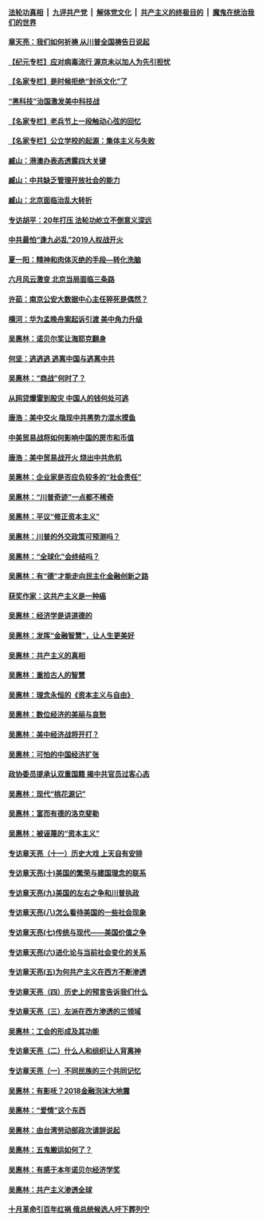 

####  [法轮功真相](../../../../basic/blob/master/README.md?t=07091602) &nbsp;|&nbsp; [九评共产党](../../../../9ping.md/blob/master/README.md?t=07091602) &nbsp;|&nbsp; [解体党文化](../../../../jtdwh.md/blob/master/README.md?t=07091602)  &nbsp;|&nbsp; [共产主义的终极目的](../../../../gczydzjmd.md/blob/master/README.md?t=07091602) &nbsp;|&nbsp; [魔鬼在统治我们的世界](../../../../mgztzwmdsj.md/blob/master/README.md?t=07091602) 

#### [章天亮：我们如何祈祷 从川普全国祷告日说起](../pages/nsc423/n11944627.md?t=07091602) 

#### [【纪元专栏】应对病毒流行 渥京未以加人为先引担忧](../pages/nsc423/n11875714.md?t=07091602) 

#### [【名家专栏】是时候拒绝“封杀文化”了](../pages/nsc423/n11814093.md?t=07091602) 

#### [“黑科技”治国激发美中科技战](../pages/nsc423/n11638056.md?t=07091602) 

#### [【名家专栏】老兵节上一段触动心弦的回忆](../pages/nsc423/n11646016.md?t=07091602) 

#### [【名家专栏】公立学校的起源：集体主义与失败](../pages/nsc423/n11601833.md?t=07091602) 

#### [臧山：港澳办表态透露四大关键](../pages/nsc423/n11421628.md?t=07091602) 

#### [臧山：中共缺乏管理开放社会的能力](../pages/nsc423/n11407457.md?t=07091602) 

#### [臧山：北京面临治乱大转折](../pages/nsc423/n11406895.md?t=07091602) 

#### [专访胡平：20年打压 法轮功屹立不倒意义深远](../pages/nsc423/n11398800.md?t=07091602) 

#### [中共最怕“逢九必乱”2019人权战开火](../pages/nsc423/n11385248.md?t=07091602) 

#### [夏一阳：精神和肉体灭绝的手段—转化洗脑](../pages/nsc423/n11368250.md?t=07091602) 

#### [六月风云激变 北京当局面临三条路](../pages/nsc423/n11313668.md?t=07091602) 

#### [许茹：南京公安大数据中心主任猝死是偶然？](../pages/nsc423/n11064744.md?t=07091602) 

#### [横河：华为孟晚舟案起诉引渡 美中角力升级](../pages/nsc423/n11027230.md?t=07091602) 

#### [吴惠林：诺贝尔奖让海耶克翻身](../pages/nsc423/n10890049.md?t=07091602) 

#### [何坚：逃逃逃 逃离中国与逃离中共](../pages/nsc423/n10592891.md?t=07091602) 

#### [吴惠林：“商战”何时了？](../pages/nsc423/n10573558.md?t=07091602) 

#### [从网贷爆雷到股灾 中国人的钱何处可逃](../pages/nsc423/n10572800.md?t=07091602) 

#### [唐浩：美中交火 隐现中共黑势力混水摸鱼](../pages/nsc423/n10544040.md?t=07091602) 

#### [中美贸易战将如何影响中国的房市和币值](../pages/nsc423/n10543697.md?t=07091602) 

#### [唐浩：美中贸易战开火 烧出中共危机](../pages/nsc423/n10540126.md?t=07091602) 

#### [吴惠林：企业家是否应负较多的“社会责任”](../pages/nsc423/n10535022.md?t=07091602) 

#### [吴惠林：“川普奇迹”一点都不稀奇](../pages/nsc423/n10512808.md?t=07091602) 

#### [吴惠林：平议“修正资本主义”](../pages/nsc423/n10495724.md?t=07091602) 

#### [吴惠林：川普的外交政策可预测吗？](../pages/nsc423/n10462387.md?t=07091602) 

#### [吴惠林：“全球化”会终结吗？](../pages/nsc423/n10452838.md?t=07091602) 

#### [吴惠林：有“德”才能走向民主化金融创新之路](../pages/nsc423/n10432292.md?t=07091602) 

#### [获奖作家：这共产主义是一种癌](../pages/nsc423/n10431541.md?t=07091602) 

#### [吴惠林：经济学是讲道德的](../pages/nsc423/n10398014.md?t=07091602) 

#### [吴惠林：发挥“金融智慧”，让人生更美好](../pages/nsc423/n10375019.md?t=07091602) 

#### [吴惠林：共产主义的真相](../pages/nsc423/n10351394.md?t=07091602) 

#### [吴惠林：重拾古人的智慧](../pages/nsc423/n10337691.md?t=07091602) 

#### [吴惠林：理念永恒的《资本主义与自由》](../pages/nsc423/n10316274.md?t=07091602) 

#### [吴惠林：数位经济的美丽与哀愁](../pages/nsc423/n10292946.md?t=07091602) 

#### [吴惠林：美中经济战将开打？](../pages/nsc423/n10258825.md?t=07091602) 

#### [吴惠林：可怕的中国经济扩张](../pages/nsc423/n10219147.md?t=07091602) 

#### [政协委员提承认双重国籍 揭中共官员过客心态](../pages/nsc423/n10208809.md?t=07091602) 

#### [吴惠林：现代“桃花源记”](../pages/nsc423/n10185234.md?t=07091602) 

#### [吴惠林：富而有德的洛克斐勒](../pages/nsc423/n10142264.md?t=07091602) 

#### [吴惠林：被诬蔑的“资本主义”](../pages/nsc423/n10124816.md?t=07091602) 

#### [专访章天亮（十一）历史大戏 上天自有安排](../pages/nsc423/n10094905.md?t=07091602) 

#### [专访章天亮(十)美国的繁荣与建国理念的联系](../pages/nsc423/n10094899.md?t=07091602) 

#### [专访章天亮(九)美国的左右之争和川普执政](../pages/nsc423/n10094889.md?t=07091602) 

#### [专访章天亮(八)怎么看待美国的一些社会现象](../pages/nsc423/n10094857.md?t=07091602) 

#### [专访章天亮(七)传统与现代——美国价值之争](../pages/nsc423/n10093140.md?t=07091602) 

#### [专访章天亮(六)进化论与当前社会变化的关系](../pages/nsc423/n10092036.md?t=07091602) 

#### [专访章天亮(五)为何共产主义在西方不断渗透](../pages/nsc423/n10083620.md?t=07091602) 

#### [专访章天亮（四）历史上的预言告诉我们什么](../pages/nsc423/n10083606.md?t=07091602) 

#### [专访章天亮（三）左派在西方渗透的三领域](../pages/nsc423/n10081115.md?t=07091602) 

#### [吴惠林：工会的形成及其功能](../pages/nsc423/n10080633.md?t=07091602) 

#### [专访章天亮（二）什么人和组织让人背离神](../pages/nsc423/n10076637.md?t=07091602) 

#### [专访章天亮（一）不同民族的三个共同记忆](../pages/nsc423/n10074188.md?t=07091602) 

#### [吴惠林：有影呒？2018金融泡沫大地震](../pages/nsc423/n10040534.md?t=07091602) 

#### [吴惠林：“爱情”这个东西](../pages/nsc423/n10019423.md?t=07091602) 

#### [吴惠林：由台湾劳动部政次请辞说起](../pages/nsc423/n9979679.md?t=07091602) 

#### [吴惠林：五鬼搬运如何了？](../pages/nsc423/n9925338.md?t=07091602) 

#### [吴惠林：有感于本年诺贝尔经济学奖](../pages/nsc423/n9871883.md?t=07091602) 

#### [吴惠林：共产主义渗透全球](../pages/nsc423/n9812748.md?t=07091602) 

#### [十月革命引百年红祸 俄总统候选人吁下葬列宁](../pages/nsc423/n9810182.md?t=07091602) 

